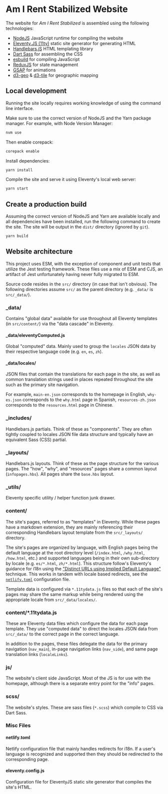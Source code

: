 # Am I Rent Stabilized Website

The website for *Am I Rent Stabilized* is assembled using the following technologies:

- [NodeJS](https://nodejs.org/en) JavaScript runtime for compiling the website
- [Eleventy.JS (11ty)](https://www.11ty.dev) static site generator for generating HTML
- [Handlebars.jS](https://handlebarsjs.com) HTML templating library
- [Dart Sass](https://sass-lang.com) for assembling the CSS
- [esbuild](https://esbuild.github.io) for compiling JavaScript
- [ReduxJS](https://redux.js.org) for state management
- [GSAP](https://gsap.com) for animations
- [d3-geo](https://d3js.org/d3-geo) & [d3-tile](https://github.com/d3/d3-tile) for geographic mapping

## Local development

Running the site locally requires working knowledge of using the command line interface.

Make sure to use the correct version of NodeJS and the Yarn package manager. For example, with Node Version Manager:

```bash
nvm use
```

Then enable corepack:

```bash
corepack enable
```

Install dependencies:

```bash
yarn install
```

Compile the site and serve it using Eleventy's local web server:

```bash
yarn start
```

## Create a production build

Assuming the correct version of NodeJS and Yarn are available locally and all dependencies have been installed, run the following command to create the site. The site will be output in the `dist/` directory (ignored by `git`).

```bash
yarn build
```

## Website architecture

This project uses ESM, with the exception of component and unit tests that utilize the Jest testing framework. These files use a mix of ESM and CJS, an artifact of Jest unfortunately having never fully migrated to ESM.

Source code resides in the `src/` directory (in case that isn't obvious). The following directories assume `src/` as the parent directory (e.g. `_data/` is `src/_data/`).

### _data/

Contains "global data" available for use throughout all Eleventy templates (in `src/content/`) via the "data cascade" in Eleventy.

#### _data/eleventyComputed.js

Global "computed" data. Mainly used to group the `locales` JSON data by their respective language code (e.g. `en`, `es`, `zh`).

#### _data/locales/

JSON files that contain the translations for each page in the site, as well as common translation strings used in places repeated throughout the site such as the primary site navigation.

For example, `main-en.json` corresponds to the homepage in English, `why-es.json` corresponds to the `why.html` page in Spanish, `resources-zh.json` corresponds to the `resources.html` page in Chinese.

### _includes/

Handlebars.js partials. Think of these as "components". They are often tightly coupled to locales JSON file data structure and typically have an equivalent Sass (CSS) partial.

### _layouts/

Handlebars.js layouts. Think of these as the page structure for the various pages. The "how", "why", and "resources" pages share a common layout (`infopages.hbs`). All pages share the `base.hbs` layout.

### _utils/

Eleventy specific utility / helper function junk drawer.

### content/

The site's pages, referred to as "templates" in Eleventy. While these pages have a markdown extension, they are mainly referencing their corresponding Handlebars layout template from the `src/_layouts/` directory.

The site's pages are organized by language, with English pages being the default language at the root directory level (`/index.html`, `/why.html`, `/how.html`, etc.) and supported languages being in their own sub-directory by locale (e.g. `es/*.html`, `zh/*.html`). This structure follow's Eleventy's guidance for i18n using the ["Distinct URLs using Implied Default Language"](https://www.11ty.dev/docs/i18n/#distinct-urls-using-implied-default-language) technique. This works in tandem with locale based redirects, see the [`netlify.toml`](./netlify.toml) configuration file.

Template data is configured via `*.11tydata.js` files so that each of the site's pages may share the same markup while being rendered using the appropriate locale from `src/_data/locales/`.

### content/*.11tydata.js

These are Eleventy data files which configure the data for each page template. They use "computed data" to direct the locales JSON data from `src/_data/` to the correct page in the correct language.

In addition to the pages, these files delegate the data for the primary navigation (`nav_main`), in-page navigation links (`nav_side`), and same page translation links (`localeLinks`).

### js/

The website's client side JavaScript. Most of the JS is for use with the homepage, although there is a separate entry point for the "info" pages.

### scss/

The website's styles. These are sass files (`*.scss`) which compile to CSS via Dart Sass.

### Misc Files

#### netlify.toml

Netlify configuration file that mainly handles redirects for i18n. If a user's language is recognized and supported then they should be redirected to the corresponding page.

#### eleventy.config.js

Configuration file for EleventyJS static site generator that compiles the site's HTML.
